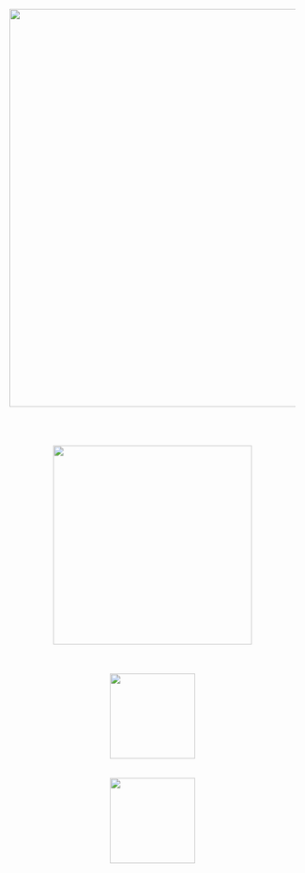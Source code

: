<div align=center>
<br>
<!--
![header](https://capsule-render.vercel.app/api?type=waving&color=0:8E2DE2,100:4A00E0&height=300&section=header&text=ShinJoonseo&desc=Frontend%20Developer%20and%20Designer&fontSize=105&fontColor=ffffff&fontAlignY=40&descAlign=63&descAlignY=58&descSize=25&animation=fadeIn)-->



<img src="https://raw.githubusercontent.com/baeian/baeian/96a204b1a7da20b41a086a837243f625b01f34e8/%EC%9E%90%EC%82%B0%2016.svg" width="700">
<br>
<br>
<br>
<br>
<br>
<img src="https://raw.githubusercontent.com/baeian/baeian/70a76b47d844edf6efa0373ad63de7d070e29b2e/%EC%9E%90%EC%82%B0%2017.svg" height="350">
<br>
  <br>
  <br>
  <br>
  <a href="https://www.instagram.com/qodldks_/"><img src="https://raw.githubusercontent.com/baeian/baeian/b541ec71146e8dc2f04f9afe98670b8d986d191c/%EC%9E%90%EC%82%B0%2018.svg" height="150"></a>
<br>
  <br>
  <br>
<a href="https://velog.io/@baeian"><img src="https://raw.githubusercontent.com/baeian/baeian/b541ec71146e8dc2f04f9afe98670b8d986d191c/%EC%9E%90%EC%82%B0%2019.svg" height="150"></a>
<!--
<img src="https://img.shields.io/badge/HTML5-E34F26?style=for-the-badge&logo=html5&logoColor=white">
<img src="https://img.shields.io/badge/CSS3-1572B6?style=for-the-badge&logo=css3&logoColor=white">
<img src="https://img.shields.io/badge/JavaScript-323330?style=for-the-badge&logo=javascript&logoColor=F7DF1E">
<img src="https://img.shields.io/badge/React-20232A?style=for-the-badge&logo=react&logoColor=61DAFB">
<img src="https://img.shields.io/badge/Redux-593D88?style=for-the-badge&logo=redux&logoColor=white">
<img src="https://img.shields.io/badge/C-00599C?style=for-the-badge&logo=c&logoColor=white">
<img src="https://img.shields.io/badge/Python-FFD43B?style=for-the-badge&logo=python&logoColor=blue">
<img src="https://img.shields.io/badge/Arduino-00979D?style=for-the-badge&logo=Arduino&logoColor=white">  
<br>
<img src="https://img.shields.io/badge/Adobe%20Illustrator-FF9A00?style=for-the-badge&logo=adobe%20illustrator&logoColor=white">
<img src="https://img.shields.io/badge/Adobe%20Photoshop-31A8FF?style=for-the-badge&logo=Adobe%20Photoshop&logoColor=black">
<img src="https://img.shields.io/badge/Figma-F24E1E?style=for-the-badge&logo=figma&logoColor=white">
<img src="https://img.shields.io/badge/Font_Awesome-339AF0?style=for-the-badge&logo=fontawesome&logoColor=white">
-->
<br>
<br>
  
<!--[![](https://img.shields.io/badge/Instagram-E4405F?style=for-the-badge&logo=instagram&logoColor=white)](https://www.instagram.com/qodldks_/)-->
<!--[![](https://simpleicons.org/icons/velog.svg&logoColor=white)](https://www.instagram.com/qodldks_/)

[![trophy](https://github-profile-trophy.vercel.app/?username=baeian&theme=discord&margin-w=15&no-bg=true&no-frame=true)](https://github.com/ryo-ma/github-profile-trophy)-->


<!--![](profile-3d-contrib/profile-night-rainbow.svg)-->


<!--<img src="https://raw.githubusercontent.com/baeian/baeian/a06ea3efa024ed69b201e096c79f0fa3dcdb1a39/%EC%9E%90%EC%82%B0%202.svg">
</div>-->

</div>

<!--<img src="https://img.shields.io/badge/React_Native-20232A?style=for-the-badge&logo=react&logoColor=61DAFB">-->


